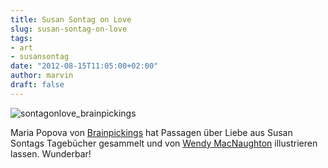 ```yaml
---
title: Susan Sontag on Love
slug: susan-sontag-on-love
tags:
- art
- susansontag
date: "2012-08-15T11:05:00+02:00"
author: marvin
draft: false
---
```

![sontagonlove_brainpickings](/images/sontagonlove_brainpickings.jpg)

Maria Popova von
[Brainpickings](http://www.brainpickings.org/index.php/2012/08/03/susan-sontag-on-love/)
hat Passagen über Liebe aus Susan Sontags Tagebücher gesammelt und von
[Wendy MacNaughton](http://wendymacnaughton.blogspot.de/) illustrieren
lassen. Wunderbar!